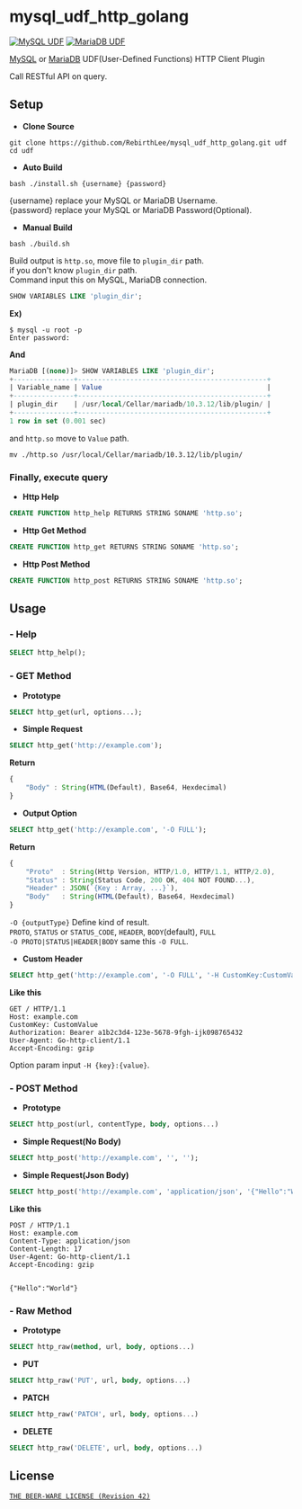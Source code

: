 # mysql_udf_http_golang
[![MySQL UDF](https://img.shields.io/badge/MySQL-UDF-blue.svg)](https://dev.mysql.com/) [![MariaDB UDF](https://img.shields.io/badge/MariaDB-UDF-blue.svg)](https://mariadb.com/)

[MySQL](https://dev.mysql.com/) or [MariaDB](https://mariadb.com/) UDF(User-Defined Functions) HTTP Client Plugin

Call RESTful API on query.

Setup 
---
- **Clone Source**
```shell
git clone https://github.com/RebirthLee/mysql_udf_http_golang.git udf
cd udf
```

- **Auto Build**
```shell
bash ./install.sh {username} {password}
```

{username} replace your MySQL or MariaDB Username.  
{password} replace your MySQL or MariaDB Password(Optional).

- **Manual Build**
```shell
bash ./build.sh
```
Build output is `http.so`, move file to `plugin_dir` path.   
if you don't know `plugin_dir` path.  
Command input this on MySQL, MariaDB connection.

```sql
SHOW VARIABLES LIKE 'plugin_dir';
```

**Ex)**
```shell
$ mysql -u root -p
Enter password: 
```
**And**
```sql
MariaDB [(none)]> SHOW VARIABLES LIKE 'plugin_dir';
+---------------+-----------------------------------------------+
| Variable_name | Value                                         |
+---------------+-----------------------------------------------+
| plugin_dir    | /usr/local/Cellar/mariadb/10.3.12/lib/plugin/ |
+---------------+-----------------------------------------------+
1 row in set (0.001 sec)
```

and `http.so` move to `Value` path.
```shell
mv ./http.so /usr/local/Cellar/mariadb/10.3.12/lib/plugin/
```
### Finally, execute query

- **Http Help**
```sql
CREATE FUNCTION http_help RETURNS STRING SONAME 'http.so';
```
- **Http Get Method**
```sql
CREATE FUNCTION http_get RETURNS STRING SONAME 'http.so';
```
- **Http Post Method**
```sql
CREATE FUNCTION http_post RETURNS STRING SONAME 'http.so';
```


Usage
---

### - Help

```sql
SELECT http_help();
```

### - GET Method

- **Prototype**
```sql
SELECT http_get(url, options...);
```   

- **Simple Request**
```sql
SELECT http_get('http://example.com');
```
**Return**
```javascript
{
    "Body" : String(HTML(Default), Base64, Hexdecimal)
}
```

- **Output Option**  

```sql
SELECT http_get('http://example.com', '-O FULL');
```
**Return**
```javascript
{
    "Proto"  : String(Http Version, HTTP/1.0, HTTP/1.1, HTTP/2.0),
    "Status" : String(Status Code, 200 OK, 404 NOT FOUND...),
    "Header" : JSON(`{Key : Array, ...}`),
    "Body"   : String(HTML(Default), Base64, Hexdecimal)
}
```
`-O {outputType}`	Define kind of result.  
`PROTO`, `STATUS` or `STATUS_CODE`, `HEADER`, `BODY`(default), `FULL`    
`-O PROTO|STATUS|HEADER|BODY` same this `-O FULL`.


- **Custom Header**  

```sql
SELECT http_get('http://example.com', '-O FULL', '-H CustomKey:CustomValue', '-H Authorization:Bearer a1b2c3d4-123e-5678-9fgh-ijk098765432')
```
**Like this**
```http
GET / HTTP/1.1
Host: example.com
CustomKey: CustomValue
Authorization: Bearer a1b2c3d4-123e-5678-9fgh-ijk098765432
User-Agent: Go-http-client/1.1
Accept-Encoding: gzip
```

Option param input  `-H {key}:{value}`.  

### - POST Method
- **Prototype**
```sql
SELECT http_post(url, contentType, body, options...)
```
- **Simple Request(No Body)**
```sql
SELECT http_post('http://example.com', '', '');
```
- **Simple Request(Json Body)**
```sql
SELECT http_post('http://example.com', 'application/json', '{"Hello":"World"}');
```
**Like this**
```http
POST / HTTP/1.1
Host: example.com
Content-Type: application/json
Content-Length: 17
User-Agent: Go-http-client/1.1
Accept-Encoding: gzip


{"Hello":"World"}
```
### - Raw Method
- **Prototype**
```sql
SELECT http_raw(method, url, body, options...)
```

- **PUT**
```sql
SELECT http_raw('PUT', url, body, options...)
```
- **PATCH**
```sql
SELECT http_raw('PATCH', url, body, options...)
```
- **DELETE**
```sql
SELECT http_raw('DELETE', url, body, options...)
```

License
---
[`THE BEER-WARE LICENSE (Revision 42)`](http://en.wikipedia.org/wiki/Beerware)
